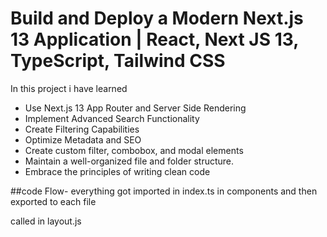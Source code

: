 # Build and Deploy a Modern Next.js 13 Application | React, Next JS 13, TypeScript, Tailwind CSS


 
 
In this project i have learned 
- Use Next.js 13 App Router and Server Side Rendering
- Implement Advanced Search Functionality
- Create Filtering Capabilities
- Optimize Metadata and SEO
- Create custom filter, combobox, and modal elements
- Maintain a well-organized file and folder structure.
- Embrace the principles of writing clean code

##code Flow-
everything got imported in index.ts in components and then exported to each file 
<Hero>
<CustomButton>
<NavBar><Footer> called in layout.js
<Homepage>
